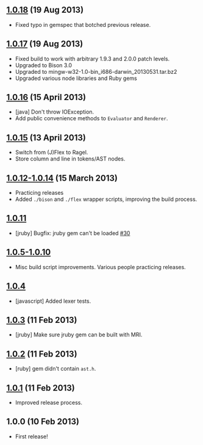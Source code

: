## [1.0.18](https://github.com/cucumber/bool/compare/v1.0.17...v1.0.18) (19 Aug 2013)

* Fixed typo in gemspec that botched previous release.

## [1.0.17](https://github.com/cucumber/bool/compare/v1.0.16...v1.0.17) (19 Aug 2013)

* Fixed build to work with arbitrary 1.9.3 and 2.0.0 patch levels.
* Upgraded to Bison 3.0
* Upgraded to mingw-w32-1.0-bin_i686-darwin_20130531.tar.bz2
* Upgraded various node libraries and Ruby gems

## [1.0.16](https://github.com/cucumber/bool/compare/v1.0.15...v1.0.16) (15 April 2013)

* [java] Don't throw IOException.
* Add public convenience methods to `Evaluator` and `Renderer`.

## [1.0.15](https://github.com/cucumber/bool/compare/v1.0.14...v1.0.15) (13 April 2013)

* Switch from (J)Flex to Ragel.
* Store column and line in tokens/AST nodes.

## [1.0.12-1.0.14](https://github.com/cucumber/bool/compare/v1.0.11...v1.0.14) (15 March 2013)

* Practicing releases
* Added `./bison` and `./flex` wrapper scripts, improving the build process.

## [1.0.11](https://github.com/cucumber/bool/compare/v1.0.10...v1.0.11)

* [jruby] Bugfix: jruby gem can't be loaded [#30](https://github.com/cucumber/bool/issues/30)

## [1.0.5-1.0.10](https://github.com/cucumber/bool/compare/v1.0.4...v1.0.10)

* Misc build script improvements. Various people practicing releases.

## [1.0.4](https://github.com/cucumber/bool/compare/v1.0.3...v1.0.4)

* [javascript] Added lexer tests.

## [1.0.3](https://github.com/cucumber/bool/compare/v1.0.2...v1.0.3) (11 Feb 2013)

* [jruby] Make sure jruby gem can be built with MRI.

## [1.0.2](https://github.com/cucumber/bool/compare/v1.0.1...v1.0.2) (11 Feb 2013)

* [ruby] gem didn't contain `ast.h`.

## [1.0.1](https://github.com/cucumber/bool/compare/v1.0.0...v1.0.1) (11 Feb 2013)

* Improved release process.

## 1.0.0 (10 Feb 2013)

* First release!
